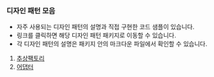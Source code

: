 ### 디자인 패턴 모음

- 자주 사용되는 디자인 패턴의 설명과 직접 구현한 코드 샘플이 있습니다.
- 링크를 클릭하면 해당 디자인 패턴 패키지로 이동할 수 있습니다.
- 각 디자인 패턴의 설명은 패키지 안의 마크다운 파일에서 확인할 수 있습니다.

1. [추상팩토리](https://github.com/Ghosttrio/design-pattern-sample/tree/master/src/main/java/org/ghosttrio/abstractfactory)
2. [어댑터](https://github.com/Ghosttrio/design-pattern-sample/tree/master/src/main/java/org/ghosttrio/adapter)
